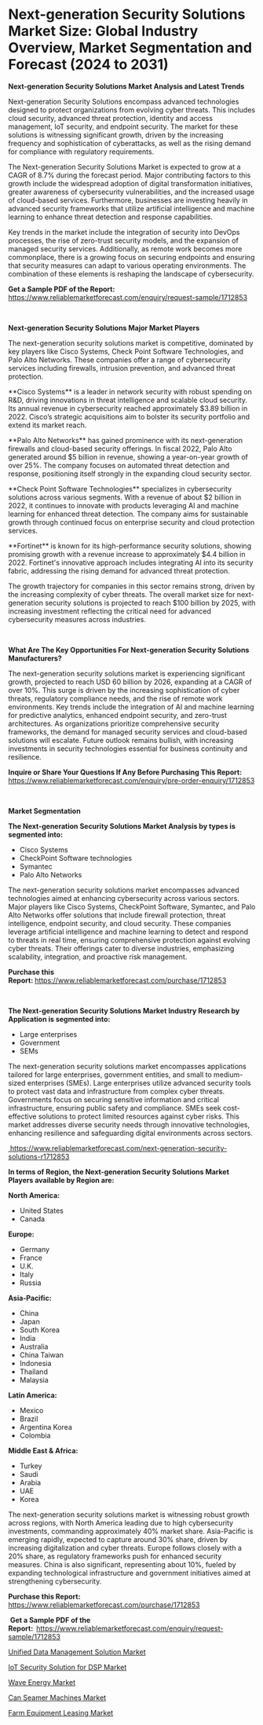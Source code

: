 <p><h1>Next-generation Security Solutions Market Size: Global Industry Overview, Market Segmentation and Forecast (2024 to 2031)</h1></p><p><strong>Next-generation Security Solutions Market Analysis and Latest Trends</strong></p>
<p><p>Next-generation Security Solutions encompass advanced technologies designed to protect organizations from evolving cyber threats. This includes cloud security, advanced threat protection, identity and access management, IoT security, and endpoint security. The market for these solutions is witnessing significant growth, driven by the increasing frequency and sophistication of cyberattacks, as well as the rising demand for compliance with regulatory requirements.</p><p>The Next-generation Security Solutions Market is expected to grow at a CAGR of 8.7% during the forecast period. Major contributing factors to this growth include the widespread adoption of digital transformation initiatives, greater awareness of cybersecurity vulnerabilities, and the increased usage of cloud-based services. Furthermore, businesses are investing heavily in advanced security frameworks that utilize artificial intelligence and machine learning to enhance threat detection and response capabilities.</p><p>Key trends in the market include the integration of security into DevOps processes, the rise of zero-trust security models, and the expansion of managed security services. Additionally, as remote work becomes more commonplace, there is a growing focus on securing endpoints and ensuring that security measures can adapt to various operating environments. The combination of these elements is reshaping the landscape of cybersecurity.</p></p>
<p><strong>Get a Sample PDF of the Report:&nbsp;</strong> <a href="https://www.reliablemarketforecast.com/enquiry/request-sample/1712853?utm_campaign=1437&utm_medium=2&utm_source=Github&utm_content=ia&utm_term=22102024&utm_id=next-generation-security-solutions">https://www.reliablemarketforecast.com/enquiry/request-sample/1712853</a></p>
<p>&nbsp;</p>
<p><strong>Next-generation Security Solutions Major Market Players</strong></p>
<p><p>The next-generation security solutions market is competitive, dominated by key players like Cisco Systems, Check Point Software Technologies, and Palo Alto Networks. These companies offer a range of cybersecurity services including firewalls, intrusion prevention, and advanced threat protection.</p><p>**Cisco Systems** is a leader in network security with robust spending on R&D, driving innovations in threat intelligence and scalable cloud security. Its annual revenue in cybersecurity reached approximately $3.89 billion in 2022. Cisco’s strategic acquisitions aim to bolster its security portfolio and extend its market reach.</p><p>**Palo Alto Networks** has gained prominence with its next-generation firewalls and cloud-based security offerings. In fiscal 2022, Palo Alto generated around $5 billion in revenue, showing a year-on-year growth of over 25%. The company focuses on automated threat detection and response, positioning itself strongly in the expanding cloud security sector.</p><p>**Check Point Software Technologies** specializes in cybersecurity solutions across various segments. With a revenue of about $2 billion in 2022, it continues to innovate with products leveraging AI and machine learning for enhanced threat detection. The company aims for sustainable growth through continued focus on enterprise security and cloud protection services.</p><p>**Fortinet** is known for its high-performance security solutions, showing promising growth with a revenue increase to approximately $4.4 billion in 2022. Fortinet's innovative approach includes integrating AI into its security fabric, addressing the rising demand for advanced threat protection.</p><p>The growth trajectory for companies in this sector remains strong, driven by the increasing complexity of cyber threats. The overall market size for next-generation security solutions is projected to reach $100 billion by 2025, with increasing investment reflecting the critical need for advanced cybersecurity measures across industries.</p></p>
<p>&nbsp;</p>
<p><strong>What Are The Key Opportunities For Next-generation Security Solutions Manufacturers?</strong></p>
<p><p>The next-generation security solutions market is experiencing significant growth, projected to reach USD 60 billion by 2026, expanding at a CAGR of over 10%. This surge is driven by the increasing sophistication of cyber threats, regulatory compliance needs, and the rise of remote work environments. Key trends include the integration of AI and machine learning for predictive analytics, enhanced endpoint security, and zero-trust architectures. As organizations prioritize comprehensive security frameworks, the demand for managed security services and cloud-based solutions will escalate. Future outlook remains bullish, with increasing investments in security technologies essential for business continuity and resilience.</p></p>
<p><strong>Inquire or Share Your Questions If Any Before Purchasing This Report:</strong> <a href="https://www.reliablemarketforecast.com/enquiry/pre-order-enquiry/1712853?utm_campaign=1437&utm_medium=2&utm_source=Github&utm_content=ia&utm_term=22102024&utm_id=next-generation-security-solutions">https://www.reliablemarketforecast.com/enquiry/pre-order-enquiry/1712853</a></p>
<p>&nbsp;</p>
<p><strong>Market Segmentation</strong></p>
<p><strong>The Next-generation Security Solutions Market Analysis by types is segmented into:</strong></p>
<p><ul><li>Cisco Systems</li><li>CheckPoint Software technologies</li><li>Symantec</li><li>Palo Alto Networks</li></ul></p>
<p><p>The next-generation security solutions market encompasses advanced technologies aimed at enhancing cybersecurity across various sectors. Major players like Cisco Systems, CheckPoint Software, Symantec, and Palo Alto Networks offer solutions that include firewall protection, threat intelligence, endpoint security, and cloud security. These companies leverage artificial intelligence and machine learning to detect and respond to threats in real time, ensuring comprehensive protection against evolving cyber threats. Their offerings cater to diverse industries, emphasizing scalability, integration, and proactive risk management.</p></p>
<p><strong>Purchase this Report:&nbsp;</strong><a href="https://www.reliablemarketforecast.com/purchase/1712853?utm_campaign=1437&utm_medium=2&utm_source=Github&utm_content=ia&utm_term=22102024&utm_id=next-generation-security-solutions">https://www.reliablemarketforecast.com/purchase/1712853</a></p>
<p>&nbsp;</p>
<p><strong>The Next-generation Security Solutions Market Industry Research by Application is segmented into:</strong></p>
<p><ul><li>Large enterprises</li><li>Government</li><li>SEMs</li></ul></p>
<p><p>The next-generation security solutions market encompasses applications tailored for large enterprises, government entities, and small to medium-sized enterprises (SMEs). Large enterprises utilize advanced security tools to protect vast data and infrastructure from complex cyber threats. Governments focus on securing sensitive information and critical infrastructure, ensuring public safety and compliance. SMEs seek cost-effective solutions to protect limited resources against cyber risks. This market addresses diverse security needs through innovative technologies, enhancing resilience and safeguarding digital environments across sectors.</p></p>
<p><a href="https://www.reliablemarketforecast.com/next-generation-security-solutions-r1712853?utm_campaign=1437&utm_medium=2&utm_source=Github&utm_content=ia&utm_term=22102024&utm_id=next-generation-security-solutions">&nbsp;https://www.reliablemarketforecast.com/next-generation-security-solutions-r1712853</a></p>
<p><strong>In terms of Region, the Next-generation Security Solutions Market Players available by Region are:</strong></p>
<p>
    <p> <strong> North America: </strong>
        <ul>
            <li>United States</li>
            <li>Canada</li>
        </ul>
        </p> 
    <p> <strong> Europe: </strong>
        <ul>
            <li>Germany</li>
            <li>France</li>
            <li>U.K.</li>
            <li>Italy</li>
            <li>Russia</li>
        </ul>
        </p> 
    <p> <strong> Asia-Pacific: </strong>
        <ul>
            <li>China</li>
            <li>Japan</li>
            <li>South Korea</li>
            <li>India</li>
            <li>Australia</li>
            <li>China Taiwan</li>
            <li>Indonesia</li>
            <li>Thailand</li>
            <li>Malaysia</li>
        </ul>
        </p> 
    <p> <strong> Latin America: </strong>
        <ul>
            <li>Mexico</li>
            <li>Brazil</li>
            <li>Argentina Korea</li>
            <li>Colombia</li>
        </ul>
        </p> 
    <p> <strong> Middle East & Africa: </strong>
        <ul>
            <li>Turkey</li>
            <li>Saudi</li>
            <li>Arabia</li>
            <li>UAE</li>
            <li>Korea</li>
        </ul>
    </p>
    </p>
<p><p>The next-generation security solutions market is witnessing robust growth across regions, with North America leading due to high cybersecurity investments, commanding approximately 40% market share. Asia-Pacific is emerging rapidly, expected to capture around 30% share, driven by increasing digitalization and cyber threats. Europe follows closely with a 20% share, as regulatory frameworks push for enhanced security measures. China is also significant, representing about 10%, fueled by expanding technological infrastructure and government initiatives aimed at strengthening cybersecurity.</p></p>
<p><strong>Purchase this Report: </strong><a href="https://www.reliablemarketforecast.com/purchase/1712853?utm_campaign=1437&utm_medium=2&utm_source=Github&utm_content=ia&utm_term=22102024&utm_id=next-generation-security-solutions">https://www.reliablemarketforecast.com/purchase/1712853</a></p>
<p>&nbsp;<strong>Get a Sample PDF of the Report:&nbsp;&nbsp;</strong><a href="https://www.reliablemarketforecast.com/enquiry/request-sample/1712853?utm_campaign=1437&utm_medium=2&utm_source=Github&utm_content=ia&utm_term=22102024&utm_id=next-generation-security-solutions">https://www.reliablemarketforecast.com/enquiry/request-sample/1712853</a></p>
<p><strong></strong></p>
<p><p><a href="https://github.com/fransisca0zkko/Market-Research-Report-List-1/blob/main/unified-data-management-solution-market.md?utm_campaign=1437&utm_medium=2&utm_source=Github&utm_content=ia&utm_term=22102024&utm_id=next-generation-security-solutions">Unified Data Management Solution Market</a></p><p><a href="https://github.com/jilliesetpw0/Market-Research-Report-List-1/blob/main/iot-security-solution-for-dsp-market.md?utm_campaign=1437&utm_medium=2&utm_source=Github&utm_content=ia&utm_term=22102024&utm_id=next-generation-security-solutions">IoT Security Solution for DSP Market</a></p><p><a href="https://www.linkedin.com/pulse/global-perspectives-wave-energy-market-trends-challenges-forecast-m8knf?utm_campaign=1437&utm_medium=2&utm_source=Github&utm_content=ia&utm_term=22102024&utm_id=next-generation-security-solutions">Wave Energy Market</a></p><p><a href="https://issuu.com/reportprime-2/docs/can-seamer-machines-market-size-203_d824e24abdc5fc?utm_campaign=1437&utm_medium=2&utm_source=Github&utm_content=ia&utm_term=22102024&utm_id=next-generation-security-solutions">Can Seamer Machines Market</a></p><p><a href="https://www.linkedin.com/pulse/farm-equipment-leasing-market-segmentation-applications-types-jqrtf?utm_campaign=1437&utm_medium=2&utm_source=Github&utm_content=ia&utm_term=22102024&utm_id=next-generation-security-solutions">Farm Equipment Leasing Market</a></p></p>